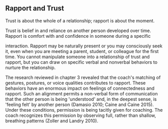 ## Rapport and Trust

Trust is about the whole of a relationship; rapport is about the moment.

Trust is belief in and reliance on another person developed over time. Rapport is comfort with and confidence in someone during a specific

interaction. Rapport may be naturally present or you may consciously seek it, even when you are meeting a parent, student, or colleague for the first time. You cannot manipulate someone into a relationship of trust and rapport, but you can draw on specific verbal and nonverbal behaviors to nurture the relationship.

The research reviewed in chapter 3 revealed that the coach's matching of gestures, postures, or voice qualities contributes to rapport. These behaviors have an enormous impact on feelings of connectedness and rapport. Such an alignment permits a non-verbal form of communication that the other person is being 'understood' and, in the deepest sense, is 'feeling felt' by another person (Damasio 2010; Caine and Caine 2015). Under these conditions, permission is being tacitly given for coaching. The coach recognizes this permission by observing full, rather than shallow, breathing patterns (Zoller and Landry 2010).